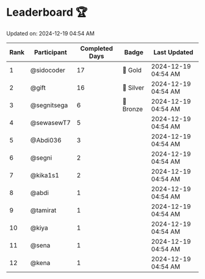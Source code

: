 # Leaderboard 🏆

Updated on: 2024-12-19 04:54 AM

| Rank | Participant       | Completed Days | Badge      | Last Updated         |
|------|-------------------|----------------|------------|----------------------|
| 1    | @sidocoder        | 17             | 🏅 Gold     | 2024-12-19 04:54 AM |
| 2    | @gift             | 16             | 🥈 Silver   | 2024-12-19 04:54 AM |
| 3    | @segnitsega       | 6              | 🥉 Bronze   | 2024-12-19 04:54 AM |
| 4    | @sewasewT7        | 5              |            | 2024-12-19 04:54 AM |
| 5    | @Abdi036          | 3              |            | 2024-12-19 04:54 AM |
| 6    | @segni            | 2              |            | 2024-12-19 04:54 AM |
| 7    | @kika1s1          | 2              |            | 2024-12-19 04:54 AM |
| 8    | @abdi             | 1              |            | 2024-12-19 04:54 AM |
| 9    | @tamirat          | 1              |            | 2024-12-19 04:54 AM |
| 10   | @kiya             | 1              |            | 2024-12-19 04:54 AM |
| 11   | @sena             | 1              |            | 2024-12-19 04:54 AM |
| 12   | @kena             | 1              |            | 2024-12-19 04:54 AM |
